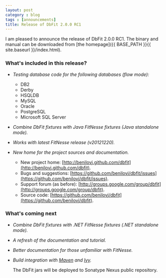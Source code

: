 ```yaml
---
layout: post
category : blog
tags : [announcements]
title: Release of DbFit 2.0.0 RC1
---
```

I am pleased to announce the release of DbFit 2.0.0 RC1. The binary and manual can be downloaded from [the homepage]({{ BASE_PATH }}{{ site.baseurl }}/index.html).

### What's included in this release?

*   *Testing database code for the following databases (flow mode):*
    *  DB2
    *  Derby
    *  HSQLDB
    *  MySQL
    *  Oracle
    *  PostgreSQL
    *  Microsoft SQL Server
*   *Combine DbFit fixtures with Java FitNesse fixtures (Java standalone mode).*
*   *Works with latest FitNesse release (v20121220).*
*   *New home for the project sources and documentation.*

    *   New project home: [http://benilovj.github.com/dbfit](http://benilovj.github.com/dbfit).
    *   Bugs and suggestions: [https://github.com/benilovj/dbfit/issues](https://github.com/benilovj/dbfit/issues).
    *   Support forum (as before): [http://groups.google.com/group/dbfit](http://groups.google.com/group/dbfit).
    *   Source code: [https://github.com/benilovj/dbfit](https://github.com/benilovj/dbfit).


### What's coming next

*   *Combine DbFit fixtures with .NET FitNesse fixtures (.NET standalone mode).*
*   *A refresh of the documentation and tutorial.*
*   *Better documentation for those unfamiliar with FitNesse.*
*   *Build integration with [Maven](http://maven.apache.org/) and [Ivy](http://ant.apache.org/ivy/).*

    The DbFit jars will be deployed to Sonatype Nexus public repository.